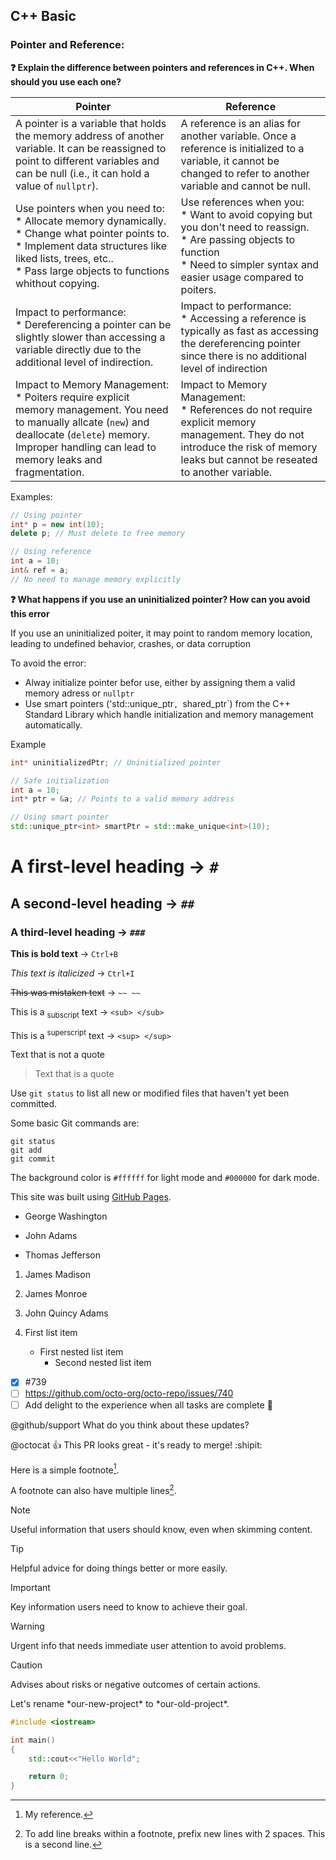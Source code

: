 ## C++ Basic

### Pointer and Reference:

**❓ Explain the difference between pointers and references in C++. When should you use each one?**

| Pointer   | Reference |
| --------- | ------- |
|   A pointer is a variable that holds the memory address of another variable. It can be reassigned to point to different variables and can be null (i.e., it can hold a value of `nullptr`).     |       A reference is an alias for another variable. Once a reference is initialized to a variable, it cannot be changed to refer to another variable and cannot be null.                     |
| Use pointers when you need to: <br> * Allocate memory dynamically. <br> * Change what pointer points to. <br> * Implement data structures like liked lists, trees, etc.. <br> * Pass large objects to functions whithout copying. | Use references when you: <br> * Want to avoid copying but you don't need to reassign. <br> * Are passing objects to function <br> * Need to simpler syntax and easier usage compared to poiters. |
| Impact to performance: <br> * Dereferencing a pointer can be slightly slower than accessing a variable directly due to the additional level of indirection. | Impact to performance: <br> * Accessing a reference is typically as fast as accessing the dereferencing pointer since there is no additional level of indirection |
| Impact to Memory Management: <br> * Poiters require explicit memory management. You need to manually allcate (`new`) and deallocate (`delete`) memory. Improper handling can lead to memory leaks and fragmentation. | Impact to Memory Management: <br> * References do not require explicit memory management. They do not introduce the risk of memory leaks but cannot be reseated to another variable. |

Examples:
```cpp
// Using pointer
int* p = new int(10);
delete p; // Must delete to free memory

// Using reference
int a = 10;
int& ref = a;
// No need to manage memory explicitly
```


**❓ What happens if you use an uninitialized pointer? How can you avoid this error**

If you use an uninitialized poiter, it may point to random memory location, leading to undefined behavior, crashes, or data corruption

To avoid the error:
* Alway initialize pointer befor use, either by assigning them a valid memory adress or `nullptr`
* Use smart pointers ('std::unique_ptr`, `shared_ptr`) from the C++ Standard Library which handle initialization and memory management automatically.

Example
```cpp
int* uninitializedPtr; // Uninitialized pointer

// Safe initialization
int a = 10;
int* ptr = &a; // Points to a valid memory address

// Using smart pointer
std::unique_ptr<int> smartPtr = std::make_unique<int>(10);
```

























# A first-level heading   -> `#`
## A second-level heading  -> `##`
### A third-level heading  -> `###`

**This is bold text**  -> `Ctrl+B`

_This text is italicized_ -> `Ctrl+I`

~~This was mistaken text~~ -> `~~ ~~`

This is a <sub>subscript</sub> text -> `<sub> </sub>`

This is a <sup>superscript</sup> text -> `<sup> </sup>`

Text that is not a quote

> Text that is a quote

Use `git status` to list all new or modified files that haven't yet been committed.

Some basic Git commands are:
```
git status
git add
git commit
```

The background color is `#ffffff` for light mode and `#000000` for dark mode.

This site was built using [GitHub Pages](https://pages.github.com/).

- George Washington
* John Adams
+ Thomas Jefferson


1. James Madison
2. James Monroe
3. John Quincy Adams

1. First list item
   - First nested list item
     - Second nested list item
    
- [x] #739
- [ ] https://github.com/octo-org/octo-repo/issues/740
- [ ] Add delight to the experience when all tasks are complete :tada:

@github/support What do you think about these updates?

@octocat :+1: This PR looks great - it's ready to merge! :shipit:

Here is a simple footnote[^1].

A footnote can also have multiple lines[^2].

[^1]: My reference.
[^2]: To add line breaks within a footnote, prefix new lines with 2 spaces.
  This is a second line.

> [!NOTE]
> Useful information that users should know, even when skimming content.

> [!TIP]
> Helpful advice for doing things better or more easily.

> [!IMPORTANT]
> Key information users need to know to achieve their goal.

> [!WARNING]
> Urgent info that needs immediate user attention to avoid problems.

> [!CAUTION]
> Advises about risks or negative outcomes of certain actions.

<!-- This content will not appear in the rendered Markdown -->

Let's rename \*our-new-project\* to \*our-old-project\*.


```cpp
#include <iostream>

int main()
{
    std::cout<<"Hello World";

    return 0;
}
```
